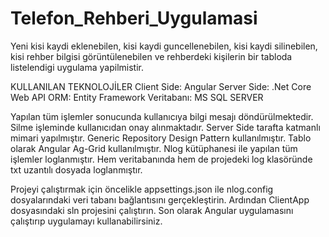 # Telefon_Rehberi_Uygulamasi
 
 Yeni kisi kaydi eklenebilen, kisi kaydi guncellenebilen, kisi kaydi silinebilen, kisi rehber bilgisi görüntülenebilen ve rehberdeki kişilerin bir tabloda listelendigi uygulama yapilmistir.

KULLANILAN TEKNOLOJİLER
  Client Side: Angular
  Server Side: .Net Core Web API
  ORM: Entity Framework
  Veritabanı: MS SQL SERVER

Yapılan tüm işlemler sonucunda kullanıcıya bilgi mesajı döndürülmektedir. Silme işleminde kullanıcıdan onay alınmaktadır.
Server Side tarafta katmanlı mimari yapılmıştır.
Generic Repository Design Pattern kullanılmıştır.
Tablo olarak Angular Ag-Grid kullanılmıştır. 
Nlog kütüphanesi ile yapılan tüm işlemler loglanmıştır. Hem veritabanında hem de projedeki log klasöründe txt uzantılı dosyada loglanmıştır. 

Projeyi çalıştırmak için öncelikle appsettings.json ile nlog.config dosyalarındaki veri tabanı bağlantısını gerçekleştirin. Ardından ClientApp dosyasındaki sln projesini çalıştırın. Son olarak Angular uygulamasını çalıştırıp uygulamayı kullanabilirsiniz. 
